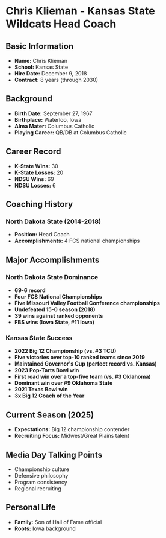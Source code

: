 # Chris Klieman - Kansas State Wildcats Head Coach

## Basic Information

- **Name:** Chris Klieman
- **School:** Kansas State
- **Hire Date:** December 9, 2018
- **Contract:** 8 years (through 2030)

## Background

- **Birth Date:** September 27, 1967
- **Birthplace:** Waterloo, Iowa
- **Alma Mater:** Columbus Catholic
- **Playing Career:** QB/DB at Columbus Catholic

## Career Record

- **K-State Wins:** 30
- **K-State Losses:** 20
- **NDSU Wins:** 69
- **NDSU Losses:** 6

## Coaching History

### North Dakota State (2014-2018)

- **Position:** Head Coach
- **Accomplishments:** 4 FCS national championships

## Major Accomplishments

### North Dakota State Dominance

- **69-6 record**
- **Four FCS National Championships**
- **Five Missouri Valley Football Conference championships**
- **Undefeated 15-0 season (2018)**
- **39 wins against ranked opponents**
- **FBS wins (Iowa State, #11 Iowa)**

### Kansas State Success

- **2022 Big 12 Championship (vs. #3 TCU)**
- **Five victories over top-10 ranked teams since 2019**
- **Maintained Governor's Cup (perfect record vs. Kansas)**
- **2023 Pop-Tarts Bowl win**
- **First road win over a top-five team (vs. #3 Oklahoma)**
- **Dominant win over #9 Oklahoma State**
- **2021 Texas Bowl win**
- **3x Big 12 Coach of the Year**

## Current Season (2025)

- **Expectations:** Big 12 championship contender
- **Recruiting Focus:** Midwest/Great Plains talent

## Media Day Talking Points

- Championship culture
- Defensive philosophy
- Program consistency
- Regional recruiting

## Personal Life

- **Family:** Son of Hall of Fame official
- **Roots:** Iowa background
